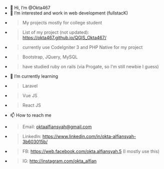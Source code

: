 - 👋 Hi, I’m @Okta467
- 👀 I’m interested and work in web development (fullstacK)
-    > My projects mostly for college student
-    > List of my project (not updated): https://okta467.github.io/QGIS_Okta467/
-    > currently use CodeIgniter 3 and PHP Native for my project 
-    > Bootstrap, JQuery, MySQL
-    > have studied ruby on rails (via Progate, so I'm still newbie I guess)
- 🌱 I’m currently learning 
-    > Laravel
-    > Vue JS 
-    > React JS
- 📫 How to reach me
-    > Email: oktaalfiansyah@gmail.com
-    > LinkedIn: https://www.linkedin.com/in/okta-alfiansyah-3b603015b/
-    > FB: https://web.facebook.com/okta.alfiansyah.5 (I mostly use this)
-    > IG: http://instagram.com/okta_alfian

<!---
Okta467/Okta467 is a ✨ special ✨ repository because its `README.md` (this file) appears on your GitHub profile.
You can click the Preview link to take a look at your changes.
--->
